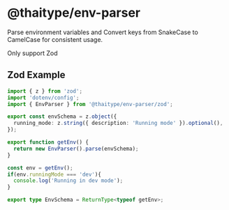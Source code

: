 # @thaitype/env-parser

Parse environment variables and Convert keys from SnakeCase to CamelCase for consistent usage.

Only support Zod

## Zod Example

```ts
import { z } from 'zod';
import 'dotenv/config';
import { EnvParser } from '@thaitype/env-parser/zod';

export const envSchema = z.object({
  running_mode: z.string({ description: 'Running mode' }).optional(),
});

export function getEnv() {
  return new EnvParser().parse(envSchema);
}

const env = getEnv();
if(env.runningMode === 'dev'){
  console.log('Running in dev mode');
}

export type EnvSchema = ReturnType<typeof getEnv>;
```

 <!-- [![Build & Test](https://github.com/thaitype/actions/actions/workflows/test.yml/badge.svg)](https://github.com/thaitype/actions/actions/workflows/test.yml)
 [![NPM Version ](https://img.shields.io/npm/v/@thaitype/actions)](https://www.npmjs.com/package/@thaitype/actions)
[![codecov](https://codecov.io/gh/thaitype/actions/branch/main/graph/badge.svg?token=Y7ZMDKFPAN)](https://codecov.io/gh/thaitype/actions)    -->
